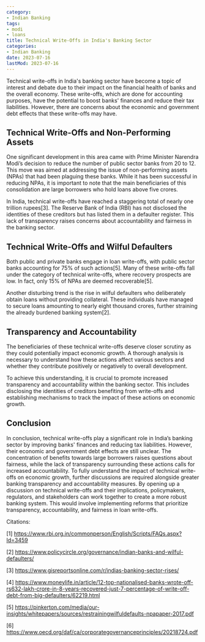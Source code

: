 ```yaml
---
category:
- Indian Banking
tags:
- modi
- loans
title: Technical Write-Offs in India's Banking Sector
categories:
- Indian Banking
date: 2023-07-16
lastMod: 2023-07-16
---
```

Technical write-offs in India's banking sector have become a topic of interest and debate due to their impact on the financial health of banks and the overall economy. These write-offs, which are done for accounting purposes, have the potential to boost banks' finances and reduce their tax liabilities. However, there are concerns about the economic and government debt effects that these write-offs may have.

## Technical Write-Offs and Non-Performing Assets

One significant development in this area came with Prime Minister Narendra Modi’s decision to reduce the number of public sector banks from 20 to 12. This move was aimed at addressing the issue of non-performing assets (NPAs) that had been plaguing these banks. While it has been successful in reducing NPAs, it is important to note that the main beneficiaries of this consolidation are large borrowers who hold loans above five crores.

In India, technical write-offs have reached a staggering total of nearly one trillion rupees[3]. The Reserve Bank of India (RBI) has not disclosed the identities of these creditors but has listed them in a defaulter register. This lack of transparency raises concerns about accountability and fairness in the banking sector.

## Technical Write-Offs and Wilful Defaulters

Both public and private banks engage in loan write-offs, with public sector banks accounting for 75% of such actions[5]. Many of these write-offs fall under the category of technical write-offs, where recovery prospects are low. In fact, only 15% of NPAs are deemed recoverable[5].

Another disturbing trend is the rise in wilful defaulters who deliberately obtain loans without providing collateral. These individuals have managed to secure loans amounting to nearly eight thousand crores, further straining the already burdened banking system[2].

## Transparency and Accountability

The beneficiaries of these technical write-offs deserve closer scrutiny as they could potentially impact economic growth. A thorough analysis is necessary to understand how these actions affect various sectors and whether they contribute positively or negatively to overall development.

To achieve this understanding, it is crucial to promote increased transparency and accountability within the banking sector. This includes disclosing the identities of creditors benefiting from write-offs and establishing mechanisms to track the impact of these actions on economic growth.

## Conclusion

In conclusion, technical write-offs play a significant role in India’s banking sector by improving banks' finances and reducing tax liabilities. However, their economic and government debt effects are still unclear. The concentration of benefits towards large borrowers raises questions about fairness, while the lack of transparency surrounding these actions calls for increased accountability. To fully understand the impact of technical write-offs on economic growth, further discussions are required alongside greater banking transparency and accountability measures. By opening up a discussion on technical write-offs and their implications, policymakers, regulators, and stakeholders can work together to create a more robust banking system. This would involve implementing reforms that prioritize transparency, accountability, and fairness in loan write-offs.

Citations:

[1] https://www.rbi.org.in/commonperson/English/Scripts/FAQs.aspx?Id=3459

[2] https://www.policycircle.org/governance/indian-banks-and-wilful-defaulters/

[3] https://www.gisreportsonline.com/r/indias-banking-sector-rises/

[4] https://www.moneylife.in/article/12-top-nationalised-banks-wrote-off-rs632-lakh-crore-in-8-years-recovered-just-7-percentage-of-write-off-debt-from-big-defaulters/62219.html

[5] https://pinkerton.com/media/our-insights/whitepapers/sources/restrainingwilfuldefaults-npapaper-2017.pdf

[6] https://www.oecd.org/daf/ca/corporategovernanceprinciples/20218724.pdf
